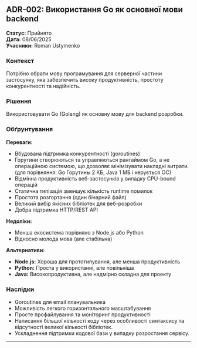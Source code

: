 ## ADR-002: Використання Go як основної мови backend

**Статус:** Прийнято  
**Дата:** 08/06/2025  
**Учасники:** Roman Ustymenko  

### Контекст

Потрібно обрати мову програмування для серверної частини застосунку, яка забезпечить високу продуктивність, простоту конкурентності та надійність.

### Рішення

Використовувати Go (Golang) як основну мову для backend розробки.

### Обґрунтування

**Переваги:**
- Вбудована підтримка конкурентності (goroutines)
- Горутини створюються та управляються рантаймом Go, а не операційною системою, що дозволяє мінімізувати накладні витрати.
  (для порівняння: Go Горутины 2 КБ, Java 1 МБ і керується ОС)
- Відмінна продуктивність веб-застосунків у випадку CPU-bound операцій
- Статична типізація зменшує кількість runtime помилок
- Простота розгортання (один бінарний файл)
- Великий вибір якісних бібліотек для веб-розробки
- Добра підтримка HTTP/REST API

**Недоліки:**
- Менша екосистема порівняно з Node.js або Python
- Відносно молода мова (але стабільна)

**Альтернативи:**
- **Node.js:** Хороша для прототипування, але менша продуктивність
- **Python:** Проста у використанні, але повільніша
- **Java:** Високопродуктивна, але надмірно складна для проекту

### Наслідки

- Goroutines для email планувальника
- Можливість легкого горизонтального масштабування
- Просте профайлування та моніторинг продуктивності
- Написання більшої кількості коду через особливості синтаксису та відсутності великої кількості бібліотек.
- Ускладнення підтримки кодової бази у випадку розростання сервісу.

---